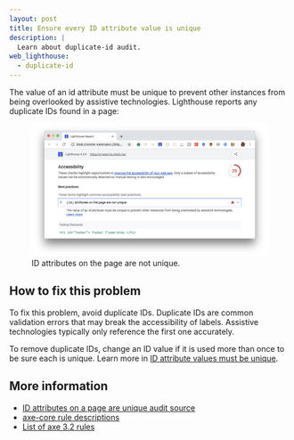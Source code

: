 ```yaml
---
layout: post
title: Ensure every ID attribute value is unique
description: |
  Learn about duplicate-id audit.
web_lighthouse:
  - duplicate-id
---
```


The value of an id attribute must be unique to prevent other instances
from being overlooked by assistive technologies.
Lighthouse reports any duplicate IDs found in a page:

<figure class="w-figure">
  <img class="w-screenshot w-screenshot--filled" src="duplicate-id.png" alt="Lighthouse audit showing ID attributes on the page are not unique">
  <figcaption class="w-figcaption">
    ID attributes on the page are not unique.
  </figcaption>
</figure>


## How to fix this problem

To fix this problem,
avoid duplicate IDs.
Duplicate IDs are common validation errors that may break the accessibility of labels.
Assistive technologies typically only reference the first one accurately.

To remove duplicate IDs,
change an ID value if it is used more than once to be sure each is unique.
Learn more in
[ID attribute values must be unique](https://dequeuniversity.com/rules/axe/3.3/duplicate-id).

<!--
## How this audit impacts overall Lighthouse score

Todo. I have no idea how accessibility scoring is working!
-->
## More information

- [ID attributes on a page are unique audit source](https://github.com/GoogleChrome/lighthouse/blob/master/lighthouse-core/audits/accessibility/duplicate-id.js)
- [axe-core rule descriptions](https://github.com/dequelabs/axe-core/blob/develop/doc/rule-descriptions.md)
- [List of axe 3.2 rules](https://dequeuniversity.com/rules/axe/3.3)
